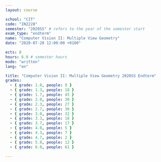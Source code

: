 ```yaml
---
layout: course

school: "CIT"
code: "IN2228"
semester: "2020SS" # refers to the year of the semester start
exam_type: "endterm"
name: "Computer Vision II: Multiple View Geometry"
date: "2020-07-28 12:00:00 +0100"

ects: 8
hours: 6.0 # semester hours
mode: "written"
lang: "en"

title: "Computer Vision II: Multiple View Geometry 2020SS Endterm"
grades:
  - { grade: 1.0, people: 9 }
  - { grade: 1.3, people: 18 }
  - { grade: 1.7, people: 45 }
  - { grade: 2.0, people: 30 }
  - { grade: 2.3, people: 27 }
  - { grade: 2.7, people: 30 }
  - { grade: 3.0, people: 32 }
  - { grade: 3.3, people: 18 }
  - { grade: 3.7, people: 17 }
  - { grade: 4.0, people: 5 }
  - { grade: 4.3, people: 7 }
  - { grade: 4.7, people: 2 }
  - { grade: 5.0, people: 12 }
  - { grade: 6.0, people: 61 }

---
```



